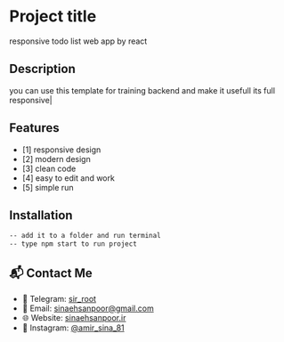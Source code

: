 # Project title

responsive todo list web app by react

## Description

you can use this template for training backend and make it usefull
its full responsive|

## Features
- [1] responsive design  
- [2] modern design  
- [3] clean code
- [4] easy to edit and work
- [5] simple run

## Installation
```bash
-- add it to a folder and run terminal
-- type npm start to run project

```

## 📬 Contact Me

- 💬 Telegram: [sir_root](https://t.me/sir_root)
- 📧 Email: [sinaehsanpoor@gmail.com](mailto:sinaehsanpoor@gmail.com)
- 🌐 Website: [sinaehsanpoor.ir](https://sinaehsanpoor.ir)
- 📸 Instagram: [@amir_sina_81](https://instagram.com/amir_sina_81)


